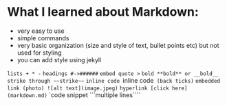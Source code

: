 # What I learned about Markdown:
- very easy to use
- simple commands
- very basic organization (size and style of text, bullet points etc) but not used for styling
- you can add style using jekyll


`lists + * -`
`headings #->######`
`embed quote >`
`bold **bold** or __bold__`
`strike through ~~strike~~`
`inline code `inline code` (back ticks)`
`embedded link (photo) ![alt text](image.jpeg)`
`hyperlink [click here](markdown.md)`
`code snippet ```multiple lines````

